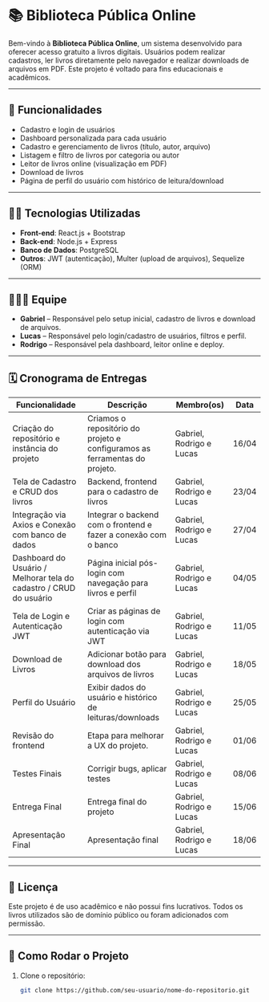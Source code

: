 # 📚 Biblioteca Pública Online

Bem-vindo à **Biblioteca Pública Online**, um sistema desenvolvido para oferecer acesso gratuito a livros digitais. Usuários podem realizar cadastros, ler livros diretamente pelo navegador e realizar downloads de arquivos em PDF. Este projeto é voltado para fins educacionais e acadêmicos.

---

## 🚀 Funcionalidades

- Cadastro e login de usuários
- Dashboard personalizada para cada usuário
- Cadastro e gerenciamento de livros (título, autor, arquivo)
- Listagem e filtro de livros por categoria ou autor
- Leitor de livros online (visualização em PDF)
- Download de livros
- Página de perfil do usuário com histórico de leitura/download

---

## 🧑‍💻 Tecnologias Utilizadas

- **Front-end**: React.js + Bootstrap
- **Back-end**: Node.js + Express
- **Banco de Dados**: PostgreSQL
- **Outros**: JWT (autenticação), Multer (upload de arquivos), Sequelize (ORM)

---

## 👨‍👩‍👦 Equipe

- **Gabriel** – Responsável pelo setup inicial, cadastro de livros e download de arquivos.
- **Lucas** – Responsável pelo login/cadastro de usuários, filtros e perfil.
- **Rodrigo** – Responsável pela dashboard, leitor online e deploy.

---

## 🗓️ Cronograma de Entregas

| Funcionalidade                                                                 | Descrição                                                                                  | Membro(os)              | Data    |
|--------------------------------------------------------------------------------|--------------------------------------------------------------------------------------------|--------------------------|---------|
| Criação do repositório e instância do projeto                                  | Criamos o repositório do projeto e configuramos as ferramentas do projeto.                | Gabriel, Rodrigo e Lucas | 16/04   |
| Tela de Cadastro e CRUD dos livros                                             | Backend, frontend para o cadastro de livros                                                | Gabriel, Rodrigo e Lucas | 23/04   |
| Integração via Axios e Conexão com banco de dados                              | Integrar o backend com o frontend e fazer a conexão com o banco                            | Gabriel, Rodrigo e Lucas | 27/04   |
| Dashboard do Usuário / Melhorar tela do cadastro / CRUD do usuário             | Página inicial pós-login com navegação para livros e perfil                                | Gabriel, Rodrigo e Lucas | 04/05   |
| Tela de Login e Autenticação JWT                                               | Criar as páginas de login com autenticação via JWT                                         | Gabriel, Rodrigo e Lucas | 11/05   |
| Download de Livros                                                             | Adicionar botão para download dos arquivos de livros                                       | Gabriel, Rodrigo e Lucas | 18/05   |
| Perfil do Usuário                                                              | Exibir dados do usuário e histórico de leituras/downloads                                  | Gabriel, Rodrigo e Lucas | 25/05   |
| Revisão do frontend                                                            | Etapa para melhorar a UX do projeto.                                                       | Gabriel, Rodrigo e Lucas | 01/06   |
| Testes Finais                                                                  | Corrigir bugs, aplicar testes                                                              | Gabriel, Rodrigo e Lucas | 08/06   |
| Entrega Final                                                                  | Entrega final do projeto                                                                   | Gabriel, Rodrigo e Lucas | 15/06   |
| Apresentação Final                                                             | Apresentação final                                                                         | Gabriel, Rodrigo e Lucas | 18/06   |


---

## 🔐 Licença

Este projeto é de uso acadêmico e não possui fins lucrativos. Todos os livros utilizados são de domínio público ou foram adicionados com permissão.

---

## 📎 Como Rodar o Projeto

1. Clone o repositório:
   ```bash
   git clone https://github.com/seu-usuario/nome-do-repositorio.git
